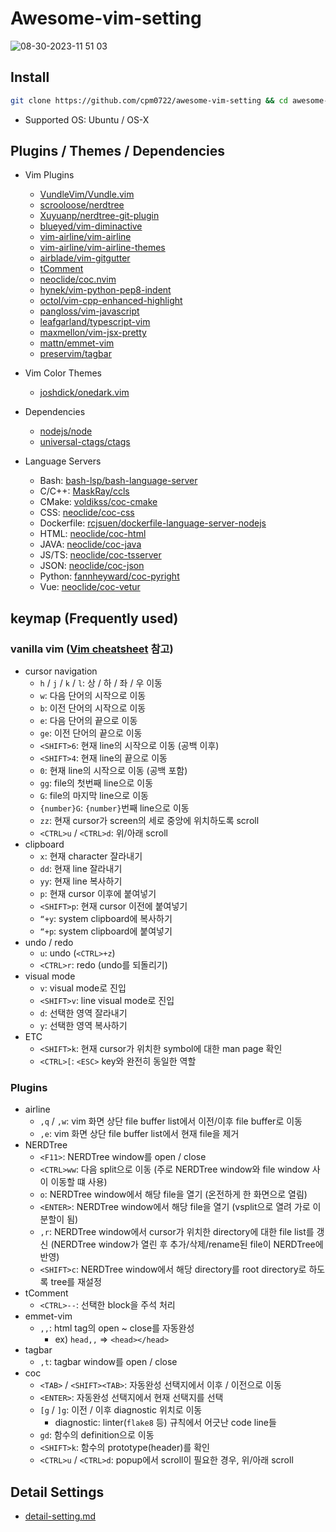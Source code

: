 # Awesome-vim-setting

![08-30-2023-11 51 03](https://github.com/cpm0722/awesome-vim-setting/assets/18459502/c140d7a6-194a-4b76-994a-9b62f6a6c799)

## Install

```bash
git clone https://github.com/cpm0722/awesome-vim-setting && cd awesome-vim-setting && bash install.sh
```

- Supported OS: Ubuntu / OS-X

## Plugins / Themes / Dependencies

- Vim Plugins
    - [VundleVim/Vundle.vim](https://github.com/VundleVim/Vundle.vim)
    - [scrooloose/nerdtree](https://github.com/preservim/nerdtree)
    - [Xuyuanp/nerdtree-git-plugin](https://github.com/Xuyuanp/nerdtree-git-plugin)
    - [blueyed/vim-diminactive](https://github.com/blueyed/vim-diminactive)
    - [vim-airline/vim-airline](https://github.com/vim-airline/vim-airline)
    - [vim-airline/vim-airline-themes](https://github.com/vim-airline/vim-airline-themes)
    - [airblade/vim-gitgutter](https://github.com/airblade/vim-gitgutter)
    - [tComment](https://github.com/tomtom/tcomment_vim)
    - [neoclide/coc.nvim](https://github.com/neoclide/coc.nvim)
    - [hynek/vim-python-pep8-indent](https://github.com/Vimjas/vim-python-pep8-indent)
    - [octol/vim-cpp-enhanced-highlight](https://github.com/octol/vim-cpp-enhanced-highlight)
    - [pangloss/vim-javascript](https://github.com/pangloss/vim-javascript)
    - [leafgarland/typescript-vim](https://github.com/leafgarland/typescript-vim)
    - [maxmellon/vim-jsx-pretty](https://github.com/maxmellon/vim-jsx-pretty)
    - [mattn/emmet-vim](https://github.com/mattn/emmet-vim)
    - [preservim/tagbar](https://github.com/preservim/tagbar)

- Vim Color Themes
    - [joshdick/onedark.vim](https://github.com/joshdick/onedark.vim)

- Dependencies
    - [nodejs/node](https://github.com/nodejs/node)
    - [universal-ctags/ctags](https://github.com/universal-ctags/ctags)

- Language Servers
    - Bash: [bash-lsp/bash-language-server](https://github.com/bash-lsp/bash-language-server)
    - C/C++: [MaskRay/ccls](https://github.com/MaskRay/ccls)
    - CMake: [voldikss/coc-cmake](https://github.com/voldikss/coc-cmake)
    - CSS: [neoclide/coc-css](https://github.com/neoclide/coc-css)
    - Dockerfile: [rcjsuen/dockerfile-language-server-nodejs](https://github.com/rcjsuen/dockerfile-language-server-nodejs)
    - HTML: [neoclide/coc-html](https://github.com/neoclide/coc-html)
    - JAVA: [neoclide/coc-java](https://github.com/neoclide/coc-java)
    - JS/TS: [neoclide/coc-tsserver](https://github.com/neoclide/coc-tsserver)
    - JSON: [neoclide/coc-json](https://github.com/neoclide/coc-json)
    - Python: [fannheyward/coc-pyright](https://github.com/fannheyward/coc-pyright)
    - Vue: [neoclide/coc-vetur](https://github.com/neoclide/coc-vetur)

## keymap (Frequently used)

### vanilla vim ([Vim cheatsheet](https://devhints.io/vim) 참고)
    
- cursor navigation
    - `h` / `j` / `k` / `l`: 상 / 하 / 좌 / 우 이동
    - `w`: 다음 단어의 시작으로 이동
    - `b`: 이전 단어의 시작으로 이동
    - `e`: 다음 단어의 끝으로 이동
    - `ge`: 이전 단어의 끝으로 이동
    - `<SHIFT>6`: 현재 line의 시작으로 이동 (공백 이후)
    - `<SHIFT>4`: 현재 line의 끝으로 이동
    - `0`: 현재 line의 시작으로 이동 (공백 포함)
    - `gg`: file의 첫번째 line으로 이동
    - `G`: file의 마지막 line으로 이동
    - `{number}G`: `{number}`번째 line으로 이동
    - `zz`: 현재 cursor가 screen의 세로 중앙에 위치하도록 scroll
    - `<CTRL>u` / `<CTRL>d`: 위/아래 scroll
- clipboard
    - `x`: 현재 character 잘라내기
    - `dd`: 현재 line 잘라내기
    - `yy`: 현재 line 복사하기
    - `p`: 현재 cursor 이후에 붙여넣기
    - `<SHIFT>p`: 현재 cursor 이전에 붙여넣기
    - `“+y`: system clipboard에 복사하기
    - `“+p`: system clipboard에 붙여넣기
- undo / redo
    - `u`: undo (`<CTRL>+z`)
    - `<CTRL>r`: redo (undo를 되돌리기)
- visual mode
    - `v`: visual mode로 진입
    - `<SHIFT>v`: line visual mode로 진입
    - `d`: 선택한 영역 잘라내기
    - `y`: 선택한 영역 복사하기
- ETC
    - `<SHIFT>k`: 현재 cursor가 위치한 symbol에 대한 man page 확인
    - `<CTRL>[`: `<ESC>` key와 완전히 동일한 역할

### Plugins
- airline
    - `,q` / `,w`: vim 화면 상단 file buffer list에서 이전/이후 file buffer로 이동
    - `,e`: vim 화면 상단 file buffer list에서 현재 file을 제거
- NERDTree
    - `<F11>`: NERDTree window를 open / close
    - `<CTRL>ww`: 다음 split으로 이동 (주로 NERDTree window와 file window 사이 이동할 떄 사용)
    - `o`: NERDTree window에서 해당 file을 열기 (온전하게 한 화면으로 열림)
    - `<ENTER>`: NERDTree window에서 해당 file을 열기 (vsplit으로 열려 가로 이분할이 됨)
    - `,r`: NERDTree window에서 cursor가 위치한 directory에 대한 file list를 갱신 (NERDTree window가 열린 후 추가/삭제/rename된 file이 NERDTree에 반영)
    - `<SHIFT>c`: NERDTree window에서 해당 directory를 root directory로 하도록 tree를 재설정
- tComment
    - `<CTRL>--`: 선택한 block을 주석 처리
- emmet-vim
    - `,,`: html tag의 open ~ close를 자동완성
        - ex) `head,,` => `<head></head>`
- tagbar
    - `,t`: tagbar window를 open / close
- coc
    - `<TAB>` / `<SHIFT><TAB>`: 자동완성 선택지에서 이후 / 이전으로 이동
    - `<ENTER>`: 자동완성 선택지에서 현재 선택지를 선택
    - `[g` / `]g`: 이전 / 이후 diagnostic 위치로 이동
        - diagnostic: linter(`flake8` 등) 규칙에서 어긋난 code line들
    - `gd`: 함수의 definition으로 이동
    - `<SHIFT>k`: 함수의 prototype(header)를 확인
    - `<CTRL>u` / `<CTRL>d`: popup에서 scroll이 필요한 경우, 위/아래 scroll

## Detail Settings
- [detail-setting.md](detail-setting.md)

